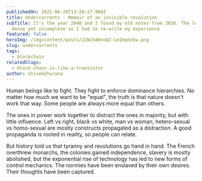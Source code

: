 ```yaml
---
publishedOn: 2021-06-28T13:28:27.904Z
title: Undercurrents - Memoir of an invisible revolution
subTitle: It's the year 2040 and I found my old notes from 2010. The logs were
  dense yet incomplete so I had to re-write my experience
featured: false
heroImg: /img/content/posts/11NchAKnoQJ-Lm1mqdzkw.png
slug: undercurrents
tags:
  - blockchain
relatedSlugs:
  - block-chain-is-like-a-transistor
author: shivekkhurana
---
```

Human beings like to fight. They fight to enforce dominance hierarchies. No matter how much we want to be "equal", the truth is that nature doesn't work that way. Some people are always more equal than others. 

The ones in power work together to distract the ones in majority, but with little influence. Left vs right, black vs white, man vs woman, hetero-sexual vs homo-sexual are mostly constructs propagated as a distraction. A good propaganda is rooted in reality, so people can relate.

But history told us that tyranny and revolutions go hand in hand. The French overthrew monarchs, the colonies gained independence, slavery is mostly abolished, but the exponential rise of technology has led to new forms of control mechanics. The normies have been enslaved by their own desires. Their thoughts have been captured.